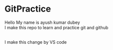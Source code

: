 # GitPractice
Hello My name is ayush  kumar dubey
<br>
I make this repo to learn and practice git and github

<br>
 I make this change by VS code